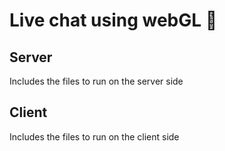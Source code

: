 # Live chat using webGL :speech_balloon:

## Server
Includes the files to run on the server side

## Client
Includes the files to run on the client side
